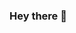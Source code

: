 ### Hey there 👋

<!--
**shailendrabhargava93/shailendrabhargava93** is a ✨ _special_ ✨ repository because its `README.md` (this file) appears on your GitHub profile.

Hi, I'm Shailedra a passionate developer and avid poetry writer.

👨🏽‍💻 Currently working, learning and growing my skillset in Cloud Technologies, Front-end frameworks and in NoSQL databases.
🌐 Visit my <a href="http://shailendrabhargava93.github.io/" rel="nofollow">porfolio website</a> for complete background and contact.



![Shailendra's GitHub stats](https://github-readme-stats.vercel.app/api?username=shailendrabhargava93&show_icons=true&theme=radical) 
![Top Langs](https://github-readme-stats.vercel.app/api/top-langs/?username=shailendrabhargava93)
![Readme Card](https://github-readme-stats.vercel.app/api/pin/?username=shailendrabhargava93&repo=shailendrabhargava93.github.io)
![visitors](https://visitor-badge.glitch.me/badge?page_id=shailendrabhargava93)
